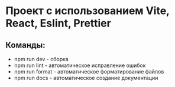 # Проект с использованием Vite, React, Eslint, Prettier

## Команды:

- npm run dev - сборка
- npm run lint - автоматическое исправление ошибок
- npm run format - автоматическое форматирование файлов
- npm run docs - автоматическое создание документации
